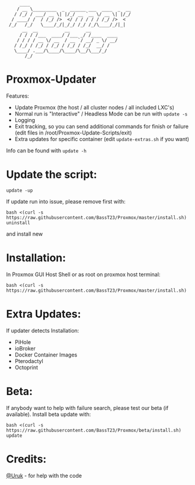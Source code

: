 ```
     ____
    / __ \_________  _  ______ ___  ____  _  __
   / /_/ / ___/ __ \| |/_/ __ `__ \/ __ \| |/_/
  / ____/ /  / /_/ />  </ / / / / / /_/ />  <
 /_/   /_/   \____/_/|_/_/ /_/ /_/\____/_/|_|
      __  __          __      __
     / / / /___  ____/ /___ _/ /____  ____
    / / / / __ \/ __  / __ `/ __/ _ \/ __/
   / /_/ / /_/ / /_/ / /_/ / /_/  __/ /
   \____/ .___/\____/\____/\__/\___/_/
       /_/
```


Proxmox-Updater
===============

Features:
- Update Proxmox (the host / all cluster nodes / all included LXC's)
- Normal run is "Interactive" / Headless Mode can be run with `update -s`
- Logging
- Exit tracking, so you can send additional commands for finish or failure (edit files in /root/Proxmox-Update-Scripts/exit)
- Extra updates for specific container (edit `update-extras.sh` if you want)

Info can be found with `update -h`

**Update the script:**
======================
`update -up`

If update run into issue, please remove first with:
```
bash <(curl -s https://raw.githubusercontent.com/BassT23/Proxmox/master/install.sh) uninstall
```
and install new

**Installation:**
=================
In Proxmox GUI Host Shell or as root on proxmox host terminal:
```
bash <(curl -s https://raw.githubusercontent.com/BassT23/Proxmox/master/install.sh)
```

**Extra Updates:**
=================
 If updater detects Installation:
- PiHole
- ioBroker
- Docker Container Images
- Pterodactyl
- Octoprint

**Beta:**
=========
If anybody want to help with failure search, please test our beta (if available).
Install beta update with:
```
bash <(curl -s https://raw.githubusercontent.com/BassT23/Proxmox/beta/install.sh) update
```

**Credits:**
========
[@Uruk](https://github.com/Uruknara) - for help with the code
